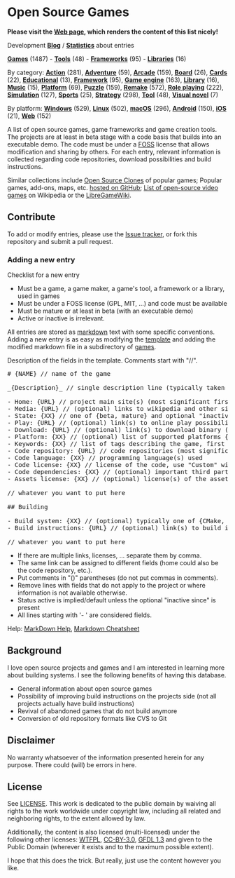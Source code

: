 # Open Source Games

**Please visit the [Web page](https://trilarion.github.io/opensourcegames/), which renders the content of this list nicely!** 

Development **[Blog](https://trilarion.blogspot.com/search/label/osgames)** / **[Statistics](statistics.md#statistics)** about entries

[comment]: # (start of autogenerated content, do not edit)
**[Games](entries/tocs/_games.md#Games)** (1487) - **[Tools](entries/tocs/_tools.md#Tools)** (48) - **[Frameworks](entries/tocs/_frameworks.md#Frameworks)** (95) - **[Libraries](entries/tocs/_libraries.md#Libraries)** (16)

By category: **[Action](entries/tocs/_action.md#action)** (281), **[Adventure](entries/tocs/_adventure.md#adventure)** (59), **[Arcade](entries/tocs/_arcade.md#arcade)** (159), **[Board](entries/tocs/_board.md#board)** (26), **[Cards](entries/tocs/_cards.md#cards)** (22), **[Educational](entries/tocs/_educational.md#educational)** (13), **[Framework](entries/tocs/_framework.md#framework)** (95), **[Game engine](entries/tocs/_game-engine.md#game-engine)** (163), **[Library](entries/tocs/_library.md#library)** (16), **[Music](entries/tocs/_music.md#music)** (15), **[Platform](entries/tocs/_platform.md#platform)** (69), **[Puzzle](entries/tocs/_puzzle.md#puzzle)** (159), **[Remake](entries/tocs/_remake.md#remake)** (572), **[Role playing](entries/tocs/_role-playing.md#role-playing)** (222), **[Simulation](entries/tocs/_simulation.md#simulation)** (127), **[Sports](entries/tocs/_sports.md#sports)** (25), **[Strategy](entries/tocs/_strategy.md#strategy)** (298), **[Tool](entries/tocs/_tool.md#tool)** (48), **[Visual novel](entries/tocs/_visual-novel.md#visual-novel)** (7)

By platform: **[Windows](entries/tocs/_windows.md#windows)** (529), **[Linux](entries/tocs/_linux.md#linux)** (502), **[macOS](entries/tocs/_macos.md#macos)** (296), **[Android](entries/tocs/_android.md#android)** (150), **[iOS](entries/tocs/_ios.md#ios)** (21), **[Web](entries/tocs/_web.md#web)** (152)

[comment]: # (end of autogenerated content)

A list of open source games, game frameworks and game creation tools. The projects are at least in beta stage with a code basis that builds
into an executable demo. The code must be under a [FOSS](https://en.wikipedia.org/wiki/FOSS) license that allows
modification and sharing by others. For each entry, relevant information is collected regarding code repositories,
download possibilities and build instructions.

Similar collections include [Open Source Clones](https://github.com/opengaming/osgameclones) of popular games;
Popular games, add-ons, maps, etc. [hosted on GitHub](https://github.com/leereilly/games); [List of open-source video games](https://en.wikipedia.org/wiki/List_of_open-source_video_games) on Wikipedia or the [LibreGameWiki](https://libregamewiki.org/Main_Page).

## Contribute

To add or modify entries, please use the [Issue tracker](https://github.com/Trilarion/opensourcegames/issues),
or fork this repository and submit a pull request.

### Adding a new entry

Checklist for a new entry

- Must be a game, a game maker, a game's tool, a framework or a library, used in games
- Must be under a FOSS license (GPL, MIT, ...) and code must be available
- Must be mature or at least in beta (with an executable demo)
- Active or inactive is irrelevant.

All entries are stored as [markdown](https://en.wikipedia.org/wiki/Markdown) text with some specific conventions.
Adding a new entry is as easy as modifying the [template](games/template.md) and adding the modified markdown file in a subdirectory of [games](games).

Description of the fields in the template. Comments start with "//".

<pre>
# {NAME} // name of the game

_{Description}_ // single description line (typically taken from about page of game)

- Home: {URL} // project main site(s) (most significant first)
- Media: {URL} // (optional) links to wikipedia and other significant mentions
- State: {XX} // one of {beta, mature} and optional "inactive since YEAR"
- Play: {URL} // (optional) link(s) to online play possibility
- Download: {URL} // (optional) link(s) to download binary (or source) releases
- Platform: {XX} // (optional) list of supported platforms {Linux, Windows, macOS, Android, ..}
- Keywords: {XX} // list of tags describing the game, first tage is the main category tag
- Code repository: {URL} // code repositories (most significant first)
- Code language: {XX} // programming language(s) used 
- Code license: {XX} // license of the code, use "Custom" with comment in () if the license is project-specific
- Code dependencies: {XX} // (optional) important third party libraries / frameworks used by the project
- Assets license: {XX} // (optional) license(s) of the assets (artwork, ..)

// whatever you want to put here

## Building

- Build system: {XX} // (optional) typically one of {CMake, Autoconf, Gradle, ..}
- Build instructions: {URL} // (optional) link(s) to build instructions offered by the project

// whatever you want to put here
</pre>

- If there are multiple links, licenses, ... separate them by comma.
- The same link can be assigned to different fields (home could also be the code repository, etc.).
- Put comments in "()" parentheses (do not put commas in comments).
- Remove lines with fields that do not apply to the project or where information is not available otherwise.
- Status active is implied/default unless the optional "inactive since" is present
- All lines starting with '- ' are considered fields.

Help: [MarkDown Help](https://help.github.com/articles/github-flavored-markdown), [Markdown Cheatsheet](https://github.com/adam-p/markdown-here/wiki/Markdown-Cheatsheet)

## Background

I love open source projects and games and I am interested in learning more about building systems.
I see the following benefits of having this database.

- General information about open source games
- Possibility of improving build instructions on the projects side (not all projects actually have build instructions)
- Revival of abandoned games that do not build anymore
- Conversion of old repository formats like CVS to Git

## Disclaimer
 
No warranty whatsoever of the information presented herein for any purpose. There could (will) be errors in here.

## License

See [LICENSE](LICENSE). This work is dedicated to the public domain by waiving all rights to the work worldwide under copyright law, including all related and neighboring rights, to the extent allowed by law.

Additionally, the content is also licensed (multi-licensed) under the following other licenses: [WTFPL](http://www.wtfpl.net/txt/copying/), [CC-BY-3.0](https://creativecommons.org/licenses/by/3.0/),
[GFDL 1.3](https://www.gnu.org/licenses/fdl-1.3.txt) and given to the Public Domain (wherever it exists and to the maximum possible extent).

I hope that this does the trick. But really, just use the content however you like.
